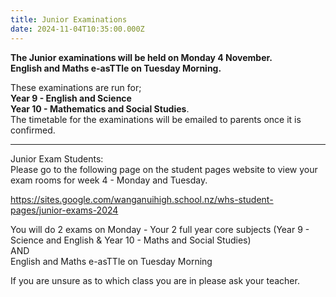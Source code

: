 ```yaml
---
title: Junior Examinations
date: 2024-11-04T10:35:00.000Z
---
```

**The Junior examinations will be held on Monday 4 November.**  
**English and Maths e-asTTle on Tuesday Morning.** 

These examinations are run for;  
**Year 9 - English and Science**  
**Year 10 - Mathematics and Social Studies**.  
The timetable for the examinations will be emailed to parents once it is confirmed. 

- - -

Junior Exam Students:  
Please go to the following page on the student pages website to view your exam rooms for week 4 - Monday and Tuesday.

<https://sites.google.com/wanganuihigh.school.nz/whs-student-pages/junior-exams-2024>

You will do 2 exams on Monday - Your 2 full year core subjects (Year 9 - Science and English & Year 10 - Maths and Social Studies)  
AND  
English and Maths e-asTTle on Tuesday Morning

If you are unsure as to which class you are in please ask your teacher.
